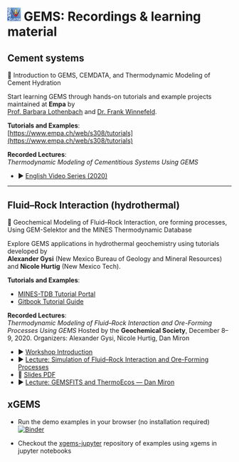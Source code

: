 # <img style="float: center; height: 6%; width: 6%;" src="../../img/gems2.png"> GEMS:  Recordings & learning material  

## Cement systems

📘 Introduction to GEMS, CEMDATA, and Thermodynamic Modeling of Cement Hydration

Start learning GEMS through hands-on tutorials and example projects maintained at **Empa** by  
[Prof. Barbara Lothenbach](https://www.empa.ch/web/s308) and [Dr. Frank Winnefeld](https://www.empa.ch/web/s308).

**Tutorials and Examples**:  
[https://www.empa.ch/web/s308/tutorials](https://www.empa.ch/web/s308/tutorials)

**Recorded Lectures**:  
*Thermodynamic Modeling of Cementitious Systems Using GEMS*  
- ▶️ [English Video Series (2020)](https://www.empa.ch/web/s308/gems-2020-videos)

---

## Fluid–Rock Interaction (hydrothermal)

🌋 Geochemical Modeling of Fluid–Rock Interaction, ore forming processes, Using GEM-Selektor and the MINES Thermodynamic Database

Explore GEMS applications in hydrothermal geochemistry using tutorials developed by  
**Alexander Gysi** (New Mexico Bureau of Geology and Mineral Resources) and **Nicole Hurtig** (New Mexico Tech).

**Tutorials and Examples**:  
- [MINES-TDB Tutorial Portal](https://geoinfo.nmt.edu/mines-tdb/tutorials/home.html)  
- [Gitbook Tutorial Guide](https://apgysi.github.io/gems-mines-tutorial/)

**Recorded Lectures**:  
*Thermodynamic Modeling of Fluid–Rock Interaction and Ore-Forming Processes Using GEMS* 
Hosted by the **Geochemical Society**, December 8–9, 2020. Organizers: Alexander Gysi, Nicole Hurtig, Dan Miron

- ▶️ [Workshop Introduction](https://youtu.be/9Ktm2XtDhUE)  
- ▶️ [Lecture: Simulation of Fluid–Rock Interaction and Ore-Forming Processes](https://youtu.be/xfhjZcY8cb0)  
- 📄 [Slides PDF](https://geoinfo.nmt.edu/mines-tdb/tutorials/GEMS_workshop_Dec2020_Gysi.pdf)  
- ▶️ [Lecture: GEMSFITS and ThermoEcos — Dan Miron](https://youtu.be/acQZ3kyxZRs)


## xGEMS

* Run the demo examples in your browser (no installation required) [![Binder](https://mybinder.org/badge_logo.svg)](https://mybinder.org/v2/gh/gemshub/xgems-jupyter/main?urlpath=lab/tree/how-to-use-xgems-examples.ipynb)

* Checkout the [xgems-jupyter](https://github.com/gemshub/xgems-jupyter) repository of examples using xgems in jupyter notebooks 
